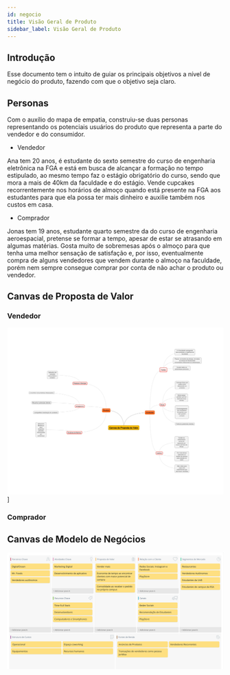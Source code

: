 ```yaml
---
id: negocio
title: Visão Geral de Produto
sidebar_label: Visão Geral de Produto
---
```


## Introdução

Esse documento tem o intuito de guiar os principais objetivos a nível de negócio do produto, fazendo com que o objetivo seja claro.

## Personas

Com o auxílio do mapa de empatia, construiu-se duas personas representando os potenciais usuários do produto que representa a parte do vendedor e do consumidor.

* Vendedor

Ana tem 20 anos, é estudante do sexto semestre do curso de engenharia eletrônica na FGA e está em busca de alcançar a formação no tempo estipulado, ao mesmo tempo faz o estágio obrigatório do curso, sendo que mora a mais de 40km da faculdade e do estágio. Vende cupcakes recorrentemente nos horários de almoço quando está presente na FGA aos estudantes para que ela possa ter mais dinheiro e auxilie também nos custos em casa.

* Comprador

Jonas tem 19 anos, estudante quarto semestre da do curso de engenharia aeroespacial, pretense se formar a tempo, apesar de estar se atrasando em algumas matérias. Gosta muito de sobremesas após o almoço para que tenha uma melhor sensação de satisfação e, por isso, eventualmente compra de alguns vendedores que vendem durante o almoço na faculdade, porém nem sempre consegue comprar por conta de não achar o produto ou vendedor.

## Canvas de Proposta de Valor

### Vendedor

![Canvas de Proposta de Valor](assets/canvas-valor.jpg)]

### Comprador

## Canvas de Modelo de Negócios

![Canvas de Modelo de Negócios](assets/bmcanvas.png)